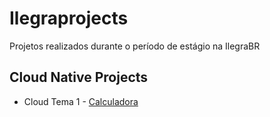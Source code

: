 # Ilegraprojects
Projetos realizados durante o período de estágio na IlegraBR

## Cloud Native Projects

* Cloud Tema 1 - [Calculadora](https://github.com/costacarol/ilegraprojects/tree/master/cloud-native-projects/CloudTema1/)


